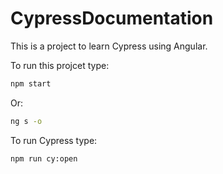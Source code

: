 # CypressDocumentation

This is a project to learn Cypress using Angular.

To run this projcet type:

```bash
npm start
```

Or:

```bash
ng s -o
```

To run Cypress type:

```bash
npm run cy:open
```
